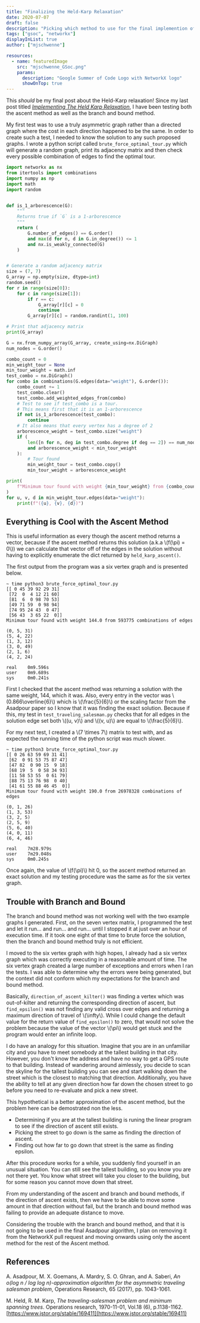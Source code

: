 ```yaml
---
title: "Finalizing the Held-Karp Relaxation"
date: 2020-07-07
draft: false
description: "Picking which method to use for the final implemention of the Asadpour algorithm in NetworkX"
tags: ["gsoc", "networkx"]
displayInList: true
author: ["mjschwenne"]

resources:
  - name: featuredImage
    src: "mjschwenne_GSoc.png"
    params:
      description: "Google Summer of Code Logo with NetworkX logo"
      showOnTop: true
---
```


This _should_ be my final post about the Held-Karp relaxation!
Since my last post titled [_Implementing The Held Karp Relaxation_](https://blog.scientific-python.org/posts/networkx/implementing-the-held-karp-relaxation.html), I have been testing both the ascent method as well as the branch and bound method.

My first test was to use a truly asymmetric graph rather than a directed graph where the cost in each direction happened to be the same.
In order to create such a test, I needed to know the solution to any such proposed graphs.
I wrote a python script called `brute_force_optimal_tour.py` which will generate a random graph, print its adjacency matrix and then check every possible combination of edges to find the optimal tour.

```python
import networkx as nx
from itertools import combinations
import numpy as np
import math
import random


def is_1_arborescence(G):
    """
    Returns true if `G` is a 1-arborescence
    """
    return (
        G.number_of_edges() == G.order()
        and max(d for n, d in G.in_degree()) <= 1
        and nx.is_weakly_connected(G)
    )


# Generate a random adjacency matrix
size = (7, 7)
G_array = np.empty(size, dtype=int)
random.seed()
for r in range(size[0]):
    for c in range(size[1]):
        if r == c:
            G_array[r][c] = 0
            continue
        G_array[r][c] = random.randint(1, 100)

# Print that adjacency matrix
print(G_array)

G = nx.from_numpy_array(G_array, create_using=nx.DiGraph)
num_nodes = G.order()

combo_count = 0
min_weight_tour = None
min_tour_weight = math.inf
test_combo = nx.DiGraph()
for combo in combinations(G.edges(data="weight"), G.order()):
    combo_count += 1
    test_combo.clear()
    test_combo.add_weighted_edges_from(combo)
    # Test to see if test_combo is a tour.
    # This means first that it is an 1-arborescence
    if not is_1_arborescence(test_combo):
        continue
    # It also means that every vertex has a degree of 2
    arborescence_weight = test_combo.size("weight")
    if (
        len([n for n, deg in test_combo.degree if deg == 2]) == num_nodes
        and arborescence_weight < min_tour_weight
    ):
        # Tour found
        min_weight_tour = test_combo.copy()
        min_tour_weight = arborescence_weight

print(
    f"Minimum tour found with weight {min_tour_weight} from {combo_count} combinations of edges\n"
)
for u, v, d in min_weight_tour.edges(data="weight"):
    print(f"({u}, {v}, {d})")
```

## Everything is Cool with the Ascent Method

This is useful information as every though the ascent method returns a vector, because if the ascent method returns this solution (a.k.a \\(f(\pi) = 0\\)) we can calculate that vector off of the edges in the solution without having to explicitly enumerate the dict returned by `held_karp_ascent()`.

The first output from the program was a six vertex graph and is presented below.

```
~ time python3 brute_force_optimal_tour.py
[[ 0 45 39 92 29 31]
 [72  0  4 12 21 60]
 [81  6  0 98 70 53]
 [49 71 59  0 98 94]
 [74 95 24 43  0 47]
 [56 43  3 65 22  0]]
Minimum tour found with weight 144.0 from 593775 combinations of edges

(0, 5, 31)
(5, 4, 22)
(1, 3, 12)
(3, 0, 49)
(2, 1, 6)
(4, 2, 24)

real	0m9.596s
user	0m9.689s
sys     0m0.241s
```

First I checked that the ascent method was returning a solution with the same weight, 144, which it was.
Also, every entry in the vector was \\(0.866\overline{6}\\) which is \\(\frac{5}{6}\\) or the scaling factor from the Asadpour paper so I know that it was finding the exact solution.
Because if this, my test in `test_traveling_salesman.py` checks that for all edges in the solution edge set both \\((u, v)\\) and \\((v, u)\\) are equal to \\(\frac{5}{6}\\).

For my next test, I created a \\(7 \times 7\\) matrix to test with, and as expected the running time of the python script was much slower.

```
~ time python3 brute_force_optimal_tour.py
[[ 0 26 63 59 69 31 41]
 [62  0 91 53 75 87 47]
 [47 82  0 90 15  9 18]
 [68 19  5  0 58 34 93]
 [11 58 53 55  0 61 79]
 [88 75 13 76 98  0 40]
 [41 61 55 88 46 45  0]]
Minimum tour found with weight 190.0 from 26978328 combinations of edges

(0, 1, 26)
(1, 3, 53)
(3, 2, 5)
(2, 5, 9)
(5, 6, 40)
(4, 0, 11)
(6, 4, 46)

real	7m28.979s
user	7m29.048s
sys     0m0.245s
```

Once again, the value of \\(f(\pi)\\) hit 0, so the ascent method returned an exact solution and my testing procedure was the same as for the six vertex graph.

## Trouble with Branch and Bound

The branch and bound method was not working well with the two example graphs I generated.
First, on the seven vertex matrix, I programmed the test and let it run... and run... and run... until I stopped it at just over an hour of execution time.
If it took one eight of that time to brute force the solution, then the branch and bound method truly is not efficient.

I moved to the six vertex graph with high hopes, I already had a six vertex graph which was correctly executing in a reasonable amount of time.
The six vertex graph created a large number of exceptions and errors when I ran the tests.
I was able to determine why the errors were being generated, but the context did not conform which my expectations for the branch and bound method.

Basically, `direction_of_ascent_kilter()` was finding a vertex which was out-of-kilter and returning the corresponding direction of ascent, but `find_epsilon()` was not finding any valid cross over edges and returning a maximum direction of travel of \\(\infty\\).
While I could change the default value for the return value of `find_epsilon()` to zero, that would not solve the problem because the value of the vector \\(\pi\\) would get stuck and the program would enter an infinite loop.

I do have an analogy for this situation.
Imagine that you are in an unfamiliar city and you have to meet somebody at the tallest building in that city.
However, you don't know the address and have no way to get a GPS route to that building.
Instead of wandering around aimlessly, you decide to scan the skyline for the tallest building you can see and start walking down the street which is the closest to matching that direction.
Additionally, you have the ability to tell at any given direction how far down the chosen street to go before you need to re-evaluate and pick a new street.

This hypothetical is a better approximation of the ascent method, but the problem here can be demostrated non the less.

- Determining if you are at the tallest building is runing the linear program to see if the direction of ascent still exists.
- Picking the street to go down is the same as finding the direction of ascent.
- Finding out how far to go down that street is the same as finding epsilon.

After this procedure works for a while, you suddenly find yourself in an unusual situation.
You can still see the tallest building, so you know you are not there yet.
You know what street will take you closer to the building, but for some reason you cannot move down that street.

From my understanding of the ascent and branch and bound methods, if the direction of ascent exists, then we have to be able to move some amount in that direction without fail, but the branch and bound method was failing to provide an adequate distance to move.

Considering the trouble with the branch and bound method, and that it is not going to be used in the final Asadpour algorithm, I plan on removing it from the NetworkX pull request and moving onwards using only the ascent method for the rest of the Ascent method.

## References

A. Asadpour, M. X. Goemans, A. Mardry, S. O. Ghran, and A. Saberi, _An o(log n / log log n)-approximation algorithm for the asymmetric traveling salesman problem_, Operations Research, 65 (2017), pp. 1043-1061.

M. Held, R. M. Karp, _The traveling-salesman problem and minimum spanning trees_. Operations research, 1970-11-01, Vol.18 (6), p.1138-1162. [https://www.jstor.org/stable/169411](https://www.jstor.org/stable/169411)
